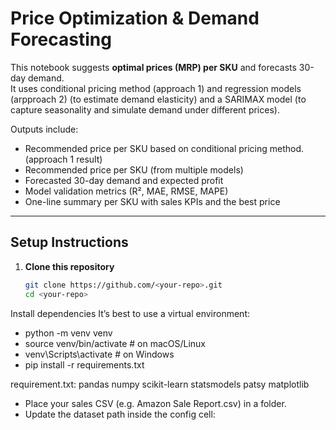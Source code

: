 # Price Optimization & Demand Forecasting

This notebook suggests **optimal prices (MRP) per SKU** and forecasts 30-day demand.  
It uses conditional pricing method (approach 1) and regression models (arpproach 2) (to estimate demand elasticity) and a SARIMAX model (to capture seasonality and simulate demand under different prices).  

Outputs include:
- Recommended price per SKU based on conditional pricing method. (approach 1 result)
- Recommended price per SKU (from multiple models)
- Forecasted 30-day demand and expected profit
- Model validation metrics (R², MAE, RMSE, MAPE)
- One-line summary per SKU with sales KPIs and the best price

---

## Setup Instructions

1. **Clone this repository**
   ```bash
   git clone https://github.com/<your-repo>.git
   cd <your-repo>

Install dependencies
It’s best to use a virtual environment:
 - python -m venv venv
 - source venv/bin/activate    # on macOS/Linux
 - venv\Scripts\activate       # on Windows
 - pip install -r requirements.txt

requirement.txt:
pandas numpy scikit-learn statsmodels patsy matplotlib

- Place your sales CSV (e.g. Amazon Sale Report.csv) in a folder.
- Update the dataset path inside the config cell:
